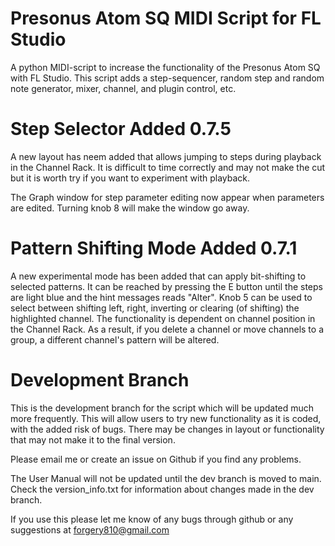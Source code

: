 # Presonus Atom SQ MIDI Script for FL Studio 

A python MIDI-script to increase the functionality of the Presonus Atom SQ with FL Studio. This script adds a step-sequencer, random step and random note generator, mixer, channel, and plugin control, etc.
 
# Step Selector Added 0.7.5

A new layout has neem added that allows jumping to steps during playback in the Channel Rack. It is difficult to time correctly and may not make the cut but it is worth try if you want to experiment with playback.

The Graph window for step parameter editing now appear when parameters are edited. Turning knob 8 will make the window go away.


# Pattern Shifting Mode Added 0.7.1

A new experimental mode has been added that can apply bit-shifting to selected patterns. It can be reached by pressing the E button until the steps are light blue and the hint messages reads "Alter". Knob 5 can be used to select between shifting left, right, inverting or clearing (of shifting) the highlighted channel. The functionality is dependent on channel position in the Channel Rack. As a result, if you delete a channel or move channels to a group, a different channel's pattern will be altered.

# Development Branch

This is the development branch for the script which will be updated much more frequently. This will allow users to try new functionality as it is coded, with the added risk of bugs. There may be changes in layout or functionality that may not make it to the final version. 

Please email me or create an issue on Github if you find any problems. 

The User Manual will not be updated until the dev branch is moved to main. Check the version_info.txt for information about changes made in the dev branch. 


If you use this please let me know of any bugs through github or any suggestions at forgery810@gmail.com


